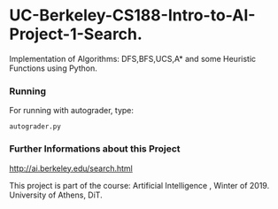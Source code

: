 # UC-Berkeley-CS188-Intro-to-AI-Project-1-Search.
Implementation of Algorithms: DFS,BFS,UCS,A* and some Heuristic Functions using Python.

### Running

For running with autograder, type:

``` autograder.py ```

### Further Informations about this Project

http://ai.berkeley.edu/search.html

This project is part of the course: Artificial Intelligence , Winter of 2019. University of Athens, DiT.
